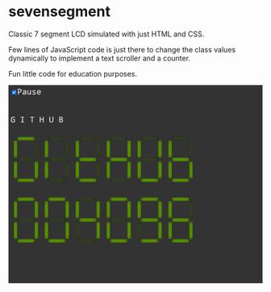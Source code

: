# sevensegment
Classic 7 segment LCD simulated with just HTML and CSS.

Few lines of JavaScript code is just there to change the class values dynamically to implement a text scroller and a counter.

Fun little code for education purposes.

![Screenshot](7segments.png "Example output")

